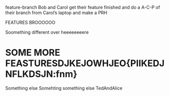 feature-branch
Bob and Carol get their feature finished and do a A-C-P of their branch from Carol’s laptop and make a PRH


FEATURES BROOOOOO


Soomething different over heeeeeeeere


SOME MORE FEASTURESDJKEJOWHJEO{PIIKEDJNFLKDSJN:fnm}
=======
Something else
Somehting 
something else
TedAndAlice
